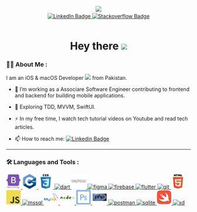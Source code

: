 <div id="header" align="center">
  <img src="https://media.giphy.com/media/M9gbBd9nbDrOTu1Mqx/giphy.gif" width="100" />
  <div id="badges" align="center">
    <a href="https://www.linkedin.com/in/m-hassanraza/">
      <img src="https://img.shields.io/badge/LinkedIn-blue?style=for-the-badge&logo=linkedin&logoColor=white" alt="LinkedIn Badge" />
    </a>
    <!---
    <a href="https://www.youtube.com/channel/UCd6hUPEcUowvwZRjms4nxxw">
      <img src="https://img.shields.io/badge/YouTube-red?style=for-the-badge&logo=youtube&logoColor=white" alt="Youtube Badge"/>
    </a>
    --->
    <a href="https://stackoverflow.com/users/19500804/">
      <img src="https://img.shields.io/badge/Stackoverflow-red?style=for-the-badge&logo=stackoverflow&logoColor=white"
           alt="Stackoverflow Badge" />
    </a>
    </div>
    <img src="https://komarev.com/ghpvc/?username=m-hassanraza&style=flat-square&color=blue" alt="" />
    <h1>Hey there
      <img src="https://media.giphy.com/media/hvRJCLFzcasrR4ia7z/giphy.gif" width="30px" />
    </h1>
</div>

### :man_technologist: About Me :

I am an iOS & macOS Developer <img src="https://media.giphy.com/media/WUlplcMpOCEmTGBtBW/giphy.gif" width="30">
from Pakistan.

- :telescope: I’m working as a Associare Software Engineer contributing to frontend and backend for building mobile
applications.

- :seedling: Exploring TDD, MVVM, SwiftUI.

- :zap: In my free time, I watch tech tutorial videos on Youtube and read tech articles.

- :mailbox: How to reach me: [![Linkedin Badge](https://img.shields.io/badge/-M.HassanRaza-blue?style=flat&logo=Linkedin&logoColor=white)](https://www.linkedin.com/in/m-hassanraza/)

---

### :hammer_and_wrench: Languages and Tools :

<p align="left"> 
  <a href="https://getbootstrap.com" target="_blank" rel="noreferrer"> <img
    src="https://raw.githubusercontent.com/devicons/devicon/master/icons/bootstrap/bootstrap-plain-wordmark.svg"
    alt="bootstrap" width="40" height="40" /> </a> <a href="https://www.w3schools.com/cpp/" target="_blank"
rel="noreferrer"> <img
    src="https://raw.githubusercontent.com/devicons/devicon/master/icons/cplusplus/cplusplus-original.svg"
    alt="cplusplus" width="40" height="40" /> </a> <a href="https://www.w3schools.com/css/" target="_blank"
rel="noreferrer"> <img
    src="https://raw.githubusercontent.com/devicons/devicon/master/icons/css3/css3-original-wordmark.svg"
    alt="css3" width="40" height="40" /> </a> <a href="https://dart.dev" target="_blank" rel="noreferrer"> <img
    src="https://www.vectorlogo.zone/logos/dartlang/dartlang-icon.svg" alt="dart" width="40" height="40" /> </a>
<a href="https://expressjs.com" target="_blank" rel="noreferrer"> <img
    src="https://raw.githubusercontent.com/devicons/devicon/master/icons/express/express-original-wordmark.svg"
    alt="express" width="40" height="40" /> </a> <a href="https://www.figma.com/" target="_blank"
rel="noreferrer"> <img src="https://www.vectorlogo.zone/logos/figma/figma-icon.svg" alt="figma" width="40"
    height="40" /> </a> <a href="https://firebase.google.com/" target="_blank" rel="noreferrer"> <img
    src="https://www.vectorlogo.zone/logos/firebase/firebase-icon.svg" alt="firebase" width="40" height="40" />
</a> <a href="https://flutter.dev" target="_blank" rel="noreferrer"> <img
    src="https://www.vectorlogo.zone/logos/flutterio/flutterio-icon.svg" alt="flutter" width="40" height="40" />
</a> <a href="https://git-scm.com/" target="_blank" rel="noreferrer"> <img
    src="https://www.vectorlogo.zone/logos/git-scm/git-scm-icon.svg" alt="git" width="40" height="40" /> </a> <a
href="https://www.w3.org/html/" target="_blank" rel="noreferrer"> <img
    src="https://raw.githubusercontent.com/devicons/devicon/master/icons/html5/html5-original-wordmark.svg"
    alt="html5" width="40" height="40" /> </a> <a href="https://developer.mozilla.org/en-US/docs/Web/JavaScript"
target="_blank" rel="noreferrer"> <img
    src="https://raw.githubusercontent.com/devicons/devicon/master/icons/javascript/javascript-original.svg"
    alt="javascript" width="40" height="40" /> </a> <a href="https://www.microsoft.com/en-us/sql-server"
target="_blank" rel="noreferrer"> <img src="https://www.svgrepo.com/show/303229/microsoft-sql-server-logo.svg"
    alt="mssql" width="40" height="40" /> </a> <a href="https://www.mysql.com/" target="_blank"
rel="noreferrer"> <img
    src="https://raw.githubusercontent.com/devicons/devicon/master/icons/mysql/mysql-original-wordmark.svg"
    alt="mysql" width="40" height="40" /> </a> <a href="https://nodejs.org" target="_blank" rel="noreferrer">
<img src="https://raw.githubusercontent.com/devicons/devicon/master/icons/nodejs/nodejs-original-wordmark.svg"
    alt="nodejs" width="40" height="40" /> </a> <a href="https://www.photoshop.com/en" target="_blank"
rel="noreferrer"> <img
    src="https://raw.githubusercontent.com/devicons/devicon/master/icons/photoshop/photoshop-line.svg"
    alt="photoshop" width="40" height="40" /> </a> <a href="https://www.php.net" target="_blank"
rel="noreferrer"> <img
    src="https://raw.githubusercontent.com/devicons/devicon/master/icons/php/php-original.svg" alt="php"
    width="40" height="40" /> </a> <a href="https://postman.com" target="_blank" rel="noreferrer"> <img
    src="https://www.vectorlogo.zone/logos/getpostman/getpostman-icon.svg" alt="postman" width="40"
    height="40" /> </a> <a href="https://www.sqlite.org/" target="_blank" rel="noreferrer"> <img
    src="https://www.vectorlogo.zone/logos/sqlite/sqlite-icon.svg" alt="sqlite" width="40" height="40" /> </a>
<a href="https://developer.apple.com/swift/" target="_blank" rel="noreferrer"> <img
    src="https://raw.githubusercontent.com/devicons/devicon/master/icons/swift/swift-original.svg" alt="swift"
    width="40" height="40" /> </a> <a href="https://www.adobe.com/products/xd.html" target="_blank"
rel="noreferrer"> <img src="https://cdn.worldvectorlogo.com/logos/adobe-xd.svg" alt="xd" width="40"
    height="40" /> </a>
</p>
